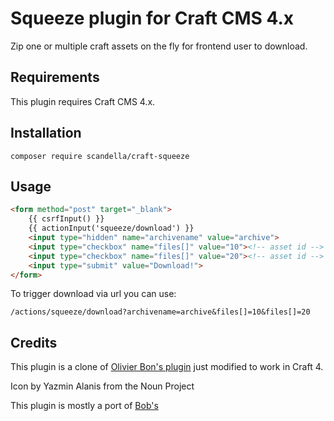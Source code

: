 # Squeeze plugin for Craft CMS 4.x

Zip one or multiple craft assets on the fly for frontend user to download.

## Requirements

This plugin requires Craft CMS 4.x.

## Installation

```
composer require scandella/craft-squeeze
```

## Usage

```html
<form method="post" target="_blank">
    {{ csrfInput() }}
    {{ actionInput('squeeze/download') }}
    <input type="hidden" name="archivename" value="archive">
    <input type="checkbox" name="files[]" value="10"><!-- asset id -->
    <input type="checkbox" name="files[]" value="20"><!-- asset id -->
    <input type="submit" value="Download!">
</form>
```
To trigger download via url you can use:
```
/actions/squeeze/download?archivename=archive&files[]=10&files[]=20
```
## Credits

This plugin is a clone of [Olivier Bon's plugin](https://github.com/olivierbon/craft-squeeze) just modified to work in Craft 4.

Icon by Yazmin Alanis from the Noun Project

This plugin is mostly a port of [Bob's](https://github.com/boboldehampsink/zipassets)
